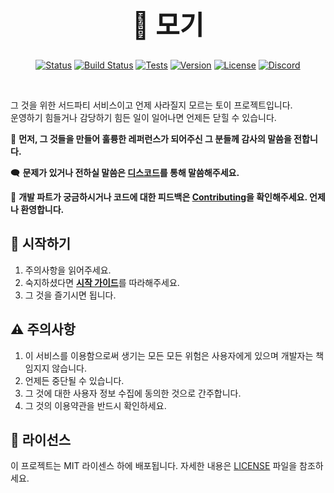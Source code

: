 <div align="center">

<h1 style="font-size: 3em; text-decoration: none; border-bottom: none;">🦟 모기</h1>

[![Status](https://img.shields.io/badge/Status-Development-orange?style=flat-square)](https://github.com/revil/mogi)
[![Build Status](https://img.shields.io/badge/Build-Passing-brightgreen?style=flat-square)](https://github.com/revil/mogi)
[![Tests](https://img.shields.io/badge/Tests-Passing-brightgreen?style=flat-square)](https://github.com/revil/mogi)
[![Version](https://img.shields.io/badge/Version-1.0.0-blue?style=flat-square)](https://github.com/revil/mogi)
[![License](https://img.shields.io/badge/License-MIT-yellow?style=flat-square)](LICENSE)
[![Discord](https://img.shields.io/badge/Discord-7289DA?style=flat-square&logo=discord&logoColor=white)](https://discord.gg/YOUR_INVITE_CODE)

</div>
<br>

그 것을 위한 서드파티 서비스이고 언제 사라질지 모르는 토이 프로젝트입니다.
<br>
운영하기 힘들거나 감당하기 힘든 일이 일어나면 언제든 닫힐 수 있습니다.

🙏 **먼저, 그 것들을 만들어 훌륭한 레퍼런스가 되어주신 그 분들께 감사의 말씀을 전합니다.**

🗨️ **문제가 있거나 전하실 말씀은 [디스코드]()를 통해 말씀해주세요.**

📌 **개발 파트가 궁금하시거나 코드에 대한 피드백은 [Contributing](https://github.com/parkrevil/mogi?tab=contributing-ov-file)을 확인해주세요. 언제나 환영합니다.**

## 🚀 시작하기
1. 주의사항을 읽어주세요.
2. 숙지하셨다면 [**시작 가이드**](DISCLAIMER.md)를 따라해주세요.
3. 그 것을 즐기시면 됩니다.

## ⚠️ 주의사항
1. 이 서비스를 이용함으로써 생기는 모든 모든 위험은 사용자에게 있으며 개발자는 책임지지 않습니다.
2. 언제든 중단될 수 있습니다.
3. 그 것에 대한 사용자 정보 수집에 동의한 것으로 간주합니다.
4. 그 것의 이용약관을 반드시 확인하세요.

## 📝 라이선스

이 프로젝트는 MIT 라이센스 하에 배포됩니다. 자세한 내용은 [LICENSE](https://github.com/parkrevil/mogi?tab=MIT-1-ov-file) 파일을 참조하세요.
